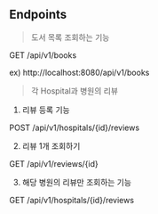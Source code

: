 ## Endpoints

> 도서 목록 조회하는 기능

GET /api/v1/books

ex) http://localhost:8080/api/v1/books

> 각 Hospital과 병원의 리뷰 

1. 리뷰 등록 기능
   
POST /api/v1/hospitals/{id}/reviews
   
2. 리뷰 1개 조회하기

GET /api/v1/reviews/{id}

3. 해당 병원의 리뷰만 조회하는 기능

GET /api/v1/hospitals/{id}/reviews
